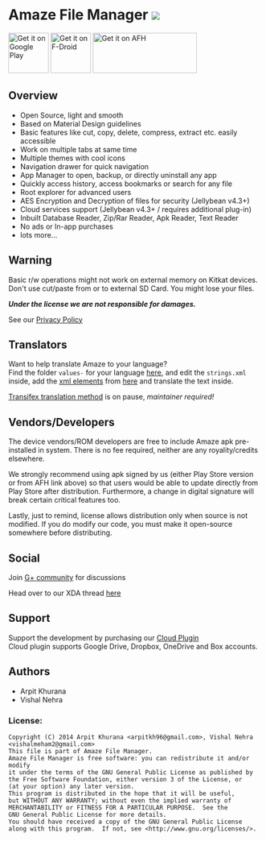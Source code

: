 # Amaze File Manager [<img src="https://travis-ci.org/TeamAmaze/AmazeFileManager.svg?branch=master">](https://travis-ci.org/TeamAmaze/AmazeFileManager)    
  
[<img alt="Get it on Google Play" height="80" src="https://play.google.com/intl/en_us/badges/images/generic/en_badge_web_generic.png">](https://play.google.com/store/apps/details?id=com.amaze.filemanager)
[<img alt="Get it on F-Droid" height="80" src="https://f-droid.org/badge/get-it-on.png">](https://f-droid.org/app/com.amaze.filemanager)
[<img alt="Get it on AFH" height="80" width="207" src="https://www.androidfilehost.com/images/afh.png">](https://www.androidfilehost.com/?w=files&flid=73967)


Overview
---
- Open Source, light and smooth
- Based on Material Design guidelines
- Basic features like cut, copy, delete, compress, extract etc. easily accessible
- Work on multiple tabs at same time
- Multiple themes with cool icons
- Navigation drawer for quick navigation
- App Manager to open, backup, or directly uninstall any app
- Quickly access history, access bookmarks or search for any file
- Root explorer for advanced users
- AES Encryption and Decryption of files for security (Jellybean v4.3+)
- Cloud services support (Jellybean v4.3+ / requires additional plug-in)
- Inbuilt Database Reader, Zip/Rar Reader, Apk Reader, Text Reader
- No ads or In-app purchases
- lots more...

Warning
---

Basic r/w operations might not work on external memory on Kitkat devices. Don't use cut/paste from or to external SD Card. You might lose your files.

***Under the license we are not responsible for damages.***

See our [Privacy Policy](https://github.com/TeamAmaze/AmazeFileManager/wiki/Privacy-Policy)

Translators
----
Want to help translate Amaze to your language?  
Find the folder `values-` for your language [here](https://github.com/TeamAmaze/AmazeFileManager/tree/master/app/src/main/res), and edit the `strings.xml` inside, add the [xml elements](https://www.w3schools.com/xml/xml_syntax.asp) from [here](https://github.com/TeamAmaze/AmazeFileManager/blob/master/app/src/main/res/values/strings.xml) and translate the text inside.

[Transifex translation method](https://www.transifex.com/amaze/amaze-file-manager-1/) is on pause, _maintainer required!_

Vendors/Developers
----
The device vendors/ROM developers are free to include Amaze apk pre-installed in system. There is no fee required, neither are any royality/credits elsewhere.

We strongly recommend using apk signed by us (either Play Store version or from AFH link above) so that users would be able to update directly from Play Store after distribution. Furthermore, a change in digital signature will break certain critical features too. 
    
Lastly, just to remind, license allows distribution only when source is not modified. If you do modify our code, you must make it open-source somewhere before distributing.

Social
---
Join [G+ community](https://plus.google.com/communities/113997576965363268101) for discussions

Head over to our XDA thread [here](http://forum.xda-developers.com/android/apps-games/app-amaze-file-managermaterial-theme-t2937314)

Support
---
Support the development by purchasing our [Cloud Plugin](https://play.google.com/store/apps/details?id=com.filemanager.amazecloud)  
Cloud plugin supports Google Drive, Dropbox, OneDrive and Box accounts.

Authors
---
- Arpit Khurana
- Vishal Nehra

### License: 

    Copyright (C) 2014 Arpit Khurana <arpitkh96@gmail.com>, Vishal Nehra <vishalmeham2@gmail.com>
    This file is part of Amaze File Manager.
    Amaze File Manager is free software: you can redistribute it and/or modify
    it under the terms of the GNU General Public License as published by
    the Free Software Foundation, either version 3 of the License, or
    (at your option) any later version.
    This program is distributed in the hope that it will be useful,
    but WITHOUT ANY WARRANTY; without even the implied warranty of
    MERCHANTABILITY or FITNESS FOR A PARTICULAR PURPOSE.  See the
    GNU General Public License for more details.
    You should have received a copy of the GNU General Public License
    along with this program.  If not, see <http://www.gnu.org/licenses/>.

